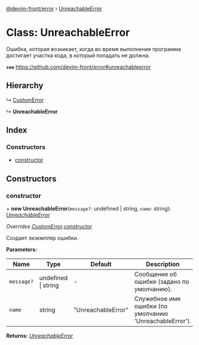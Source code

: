 [@devim-front/error](../README.md) › [UnreachableError](unreachableerror.md)

# Class: UnreachableError

Ошибка, которая возникает, когда во время выполнения программа достигает
участка кода, в который попадать не должна.

**`see`** https://github.com/devim-front/error#unreachableerror

## Hierarchy

  ↳ [CustomError](customerror.md)

  ↳ **UnreachableError**

## Index

### Constructors

* [constructor](unreachableerror.md#markdown-header-constructor)

## Constructors

### <a id="markdown-header-constructor" name="markdown-header-constructor"></a>  constructor

\+ **new UnreachableError**(`message?`: undefined | string, `name`: string): *[UnreachableError](unreachableerror.md)*

*Overrides [CustomError](customerror.md).[constructor](customerror.md#markdown-header-constructor)*

Создает экземпляр ошибки.

**Parameters:**

Name | Type | Default | Description |
------ | ------ | ------ | ------ |
`message?` | undefined &#124; string | - | Сообщение об ошибке (задано по умолчанию). |
`name` | string | "UnreachableError" | Служебное имя ошибки (по умолчанию 'UnreachableError').  |

**Returns:** *[UnreachableError](unreachableerror.md)*
